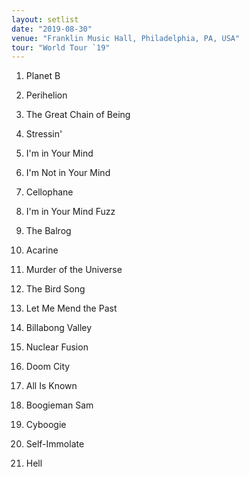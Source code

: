 ```yaml
---
layout: setlist
date: "2019-08-30"
venue: "Franklin Music Hall, Philadelphia, PA, USA"
tour: "World Tour `19"
---
```



 1. Planet B

 2. Perihelion

 3. The Great Chain of Being

 4. Stressin'

 5. I'm in Your Mind

 6. I'm Not in Your Mind

 7. Cellophane

 8. I'm in Your Mind Fuzz

 9. The Balrog

10. Acarine

11. Murder of the Universe

12. The Bird Song

13. Let Me Mend the Past

14. Billabong Valley

15. Nuclear Fusion

16. Doom City

17. All Is Known

18. Boogieman Sam

19. Cyboogie

20. Self-Immolate

21. Hell


